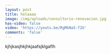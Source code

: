 ```yaml
---
layout: post
title: holaaaa
image: /img/uploads/consultorio-renovacion.jpg
has-video: false
video: 'https://youtu.be/RgMbNaS-f2U'
comments: 'false'
---
```

kjhjkasjhkjhkjaafsjklgaflh
